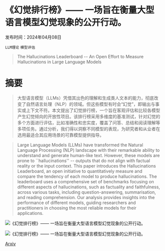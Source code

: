 # 《幻觉排行榜》—— 一场旨在衡量大型语言模型幻觉现象的公开行动。

发布时间：2024年04月08日

`LLM理论` `模型评估`

> The Hallucinations Leaderboard -- An Open Effort to Measure Hallucinations in Large Language Models

# 摘要

> 大型语言模型（LLMs）凭借其出色的理解和生成类人文本的能力，彻底改变了自然语言处理（NLP）的领域。但这些模型有时会“幻觉”，即输出与事实或上下文不符。本文提出了幻觉排行榜，一个旨在客观评估和比较各模型产生幻觉倾向的开放性项目。该排行榜采用多维度的基准测试，针对幻觉的多个方面进行评估，比如准确性和忠实度，覆盖了问答、总结和阅读理解等多项任务。通过分析，我们得以洞察不同模型的表现，为研究者和从业者在选用最适合其应用场景的可靠模型提供指导。

> Large Language Models (LLMs) have transformed the Natural Language Processing (NLP) landscape with their remarkable ability to understand and generate human-like text. However, these models are prone to ``hallucinations'' -- outputs that do not align with factual reality or the input context. This paper introduces the Hallucinations Leaderboard, an open initiative to quantitatively measure and compare the tendency of each model to produce hallucinations. The leaderboard uses a comprehensive set of benchmarks focusing on different aspects of hallucinations, such as factuality and faithfulness, across various tasks, including question-answering, summarisation, and reading comprehension. Our analysis provides insights into the performance of different models, guiding researchers and practitioners in choosing the most reliable models for their applications.

![《幻觉排行榜》—— 一场旨在衡量大型语言模型幻觉现象的公开行动。](../../../paper_images/2404.05904/x1.png)

![《幻觉排行榜》—— 一场旨在衡量大型语言模型幻觉现象的公开行动。](../../../paper_images/2404.05904/x2.png)

[Arxiv](https://arxiv.org/abs/2404.05904)